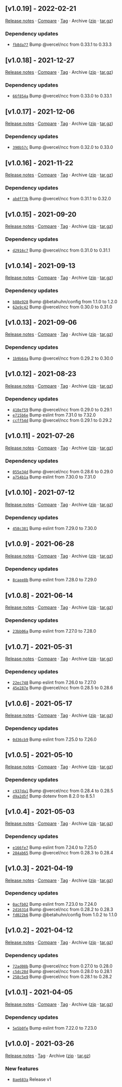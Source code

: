## [v1.0.19] - 2022-02-21

[Release notes](https://github.com/BetaHuhn/node-starter/releases/tag/v1.0.19) · [Compare](https://github.com/BetaHuhn/node-starter/compare/v1.0.18...v1.0.19) · [Tag](https://github.com/BetaHuhn/node-starter/tree/v1.0.19) · Archive ([zip](https://github.com/BetaHuhn/node-starter/archive/v1.0.19.zip) · [tar.gz](https://github.com/BetaHuhn/node-starter/archive/v1.0.19.tar.gz))

### Dependency updates

- [`fb8da77`](https://github.com/BetaHuhn/node-starter/commit/fb8da77)  Bump @vercel/ncc from 0.33.1 to 0.33.3

## [v1.0.18] - 2021-12-27

[Release notes](https://github.com/BetaHuhn/node-starter/releases/tag/v1.0.18) · [Compare](https://github.com/BetaHuhn/node-starter/compare/v1.0.17...v1.0.18) · [Tag](https://github.com/BetaHuhn/node-starter/tree/v1.0.18) · Archive ([zip](https://github.com/BetaHuhn/node-starter/archive/v1.0.18.zip) · [tar.gz](https://github.com/BetaHuhn/node-starter/archive/v1.0.18.tar.gz))

### Dependency updates

- [`66f854a`](https://github.com/BetaHuhn/node-starter/commit/66f854a)  Bump @vercel/ncc from 0.33.0 to 0.33.1

## [v1.0.17] - 2021-12-06

[Release notes](https://github.com/BetaHuhn/node-starter/releases/tag/v1.0.17) · [Compare](https://github.com/BetaHuhn/node-starter/compare/v1.0.16...v1.0.17) · [Tag](https://github.com/BetaHuhn/node-starter/tree/v1.0.17) · Archive ([zip](https://github.com/BetaHuhn/node-starter/archive/v1.0.17.zip) · [tar.gz](https://github.com/BetaHuhn/node-starter/archive/v1.0.17.tar.gz))

### Dependency updates

- [`390b57c`](https://github.com/BetaHuhn/node-starter/commit/390b57c)  Bump @vercel/ncc from 0.32.0 to 0.33.0

## [v1.0.16] - 2021-11-22

[Release notes](https://github.com/BetaHuhn/node-starter/releases/tag/v1.0.16) · [Compare](https://github.com/BetaHuhn/node-starter/compare/v1.0.15...v1.0.16) · [Tag](https://github.com/BetaHuhn/node-starter/tree/v1.0.16) · Archive ([zip](https://github.com/BetaHuhn/node-starter/archive/v1.0.16.zip) · [tar.gz](https://github.com/BetaHuhn/node-starter/archive/v1.0.16.tar.gz))

### Dependency updates

- [`abdff3b`](https://github.com/BetaHuhn/node-starter/commit/abdff3b)  Bump @vercel/ncc from 0.31.1 to 0.32.0

## [v1.0.15] - 2021-09-20

[Release notes](https://github.com/BetaHuhn/node-starter/releases/tag/v1.0.15) · [Compare](https://github.com/BetaHuhn/node-starter/compare/v1.0.14...v1.0.15) · [Tag](https://github.com/BetaHuhn/node-starter/tree/v1.0.15) · Archive ([zip](https://github.com/BetaHuhn/node-starter/archive/v1.0.15.zip) · [tar.gz](https://github.com/BetaHuhn/node-starter/archive/v1.0.15.tar.gz))

### Dependency updates

- [`d2916c7`](https://github.com/BetaHuhn/node-starter/commit/d2916c7)  Bump @vercel/ncc from 0.31.0 to 0.31.1

## [v1.0.14] - 2021-09-13

[Release notes](https://github.com/BetaHuhn/node-starter/releases/tag/v1.0.14) · [Compare](https://github.com/BetaHuhn/node-starter/compare/v1.0.13...v1.0.14) · [Tag](https://github.com/BetaHuhn/node-starter/tree/v1.0.14) · Archive ([zip](https://github.com/BetaHuhn/node-starter/archive/v1.0.14.zip) · [tar.gz](https://github.com/BetaHuhn/node-starter/archive/v1.0.14.tar.gz))

### Dependency updates

- [`b88e928`](https://github.com/BetaHuhn/node-starter/commit/b88e928)  Bump @betahuhn/config from 1.1.0 to 1.2.0
- [`62e9c42`](https://github.com/BetaHuhn/node-starter/commit/62e9c42)  Bump @vercel/ncc from 0.30.0 to 0.31.0

## [v1.0.13] - 2021-09-06

[Release notes](https://github.com/BetaHuhn/node-starter/releases/tag/v1.0.13) · [Compare](https://github.com/BetaHuhn/node-starter/compare/v1.0.12...v1.0.13) · [Tag](https://github.com/BetaHuhn/node-starter/tree/v1.0.13) · Archive ([zip](https://github.com/BetaHuhn/node-starter/archive/v1.0.13.zip) · [tar.gz](https://github.com/BetaHuhn/node-starter/archive/v1.0.13.tar.gz))

### Dependency updates

- [`1b9b64a`](https://github.com/BetaHuhn/node-starter/commit/1b9b64a)  Bump @vercel/ncc from 0.29.2 to 0.30.0

## [v1.0.12] - 2021-08-23

[Release notes](https://github.com/BetaHuhn/node-starter/releases/tag/v1.0.12) · [Compare](https://github.com/BetaHuhn/node-starter/compare/v1.0.11...v1.0.12) · [Tag](https://github.com/BetaHuhn/node-starter/tree/v1.0.12) · Archive ([zip](https://github.com/BetaHuhn/node-starter/archive/v1.0.12.zip) · [tar.gz](https://github.com/BetaHuhn/node-starter/archive/v1.0.12.tar.gz))

### Dependency updates

- [`410ef59`](https://github.com/BetaHuhn/node-starter/commit/410ef59)  Bump @vercel/ncc from 0.29.0 to 0.29.1
- [`e715b6e`](https://github.com/BetaHuhn/node-starter/commit/e715b6e)  Bump eslint from 7.31.0 to 7.32.0
- [`ccff54d`](https://github.com/BetaHuhn/node-starter/commit/ccff54d)  Bump @vercel/ncc from 0.29.1 to 0.29.2

## [v1.0.11] - 2021-07-26

[Release notes](https://github.com/BetaHuhn/node-starter/releases/tag/v1.0.11) · [Compare](https://github.com/BetaHuhn/node-starter/compare/v1.0.10...v1.0.11) · [Tag](https://github.com/BetaHuhn/node-starter/tree/v1.0.11) · Archive ([zip](https://github.com/BetaHuhn/node-starter/archive/v1.0.11.zip) · [tar.gz](https://github.com/BetaHuhn/node-starter/archive/v1.0.11.tar.gz))

### Dependency updates

- [`055e34d`](https://github.com/BetaHuhn/node-starter/commit/055e34d)  Bump @vercel/ncc from 0.28.6 to 0.29.0
- [`a754b1a`](https://github.com/BetaHuhn/node-starter/commit/a754b1a)  Bump eslint from 7.30.0 to 7.31.0

## [v1.0.10] - 2021-07-12

[Release notes](https://github.com/BetaHuhn/node-starter/releases/tag/v1.0.10) · [Compare](https://github.com/BetaHuhn/node-starter/compare/v1.0.9...v1.0.10) · [Tag](https://github.com/BetaHuhn/node-starter/tree/v1.0.10) · Archive ([zip](https://github.com/BetaHuhn/node-starter/archive/v1.0.10.zip) · [tar.gz](https://github.com/BetaHuhn/node-starter/archive/v1.0.10.tar.gz))

### Dependency updates

- [`458c381`](https://github.com/BetaHuhn/node-starter/commit/458c381)  Bump eslint from 7.29.0 to 7.30.0

## [v1.0.9] - 2021-06-28

[Release notes](https://github.com/BetaHuhn/node-starter/releases/tag/v1.0.9) · [Compare](https://github.com/BetaHuhn/node-starter/compare/v1.0.8...v1.0.9) · [Tag](https://github.com/BetaHuhn/node-starter/tree/v1.0.9) · Archive ([zip](https://github.com/BetaHuhn/node-starter/archive/v1.0.9.zip) · [tar.gz](https://github.com/BetaHuhn/node-starter/archive/v1.0.9.tar.gz))

### Dependency updates

- [`8caee8b`](https://github.com/BetaHuhn/node-starter/commit/8caee8b)  Bump eslint from 7.28.0 to 7.29.0

## [v1.0.8] - 2021-06-14

[Release notes](https://github.com/BetaHuhn/node-starter/releases/tag/v1.0.8) · [Compare](https://github.com/BetaHuhn/node-starter/compare/v1.0.7...v1.0.8) · [Tag](https://github.com/BetaHuhn/node-starter/tree/v1.0.8) · Archive ([zip](https://github.com/BetaHuhn/node-starter/archive/v1.0.8.zip) · [tar.gz](https://github.com/BetaHuhn/node-starter/archive/v1.0.8.tar.gz))

### Dependency updates

- [`23bb06a`](https://github.com/BetaHuhn/node-starter/commit/23bb06a)  Bump eslint from 7.27.0 to 7.28.0

## [v1.0.7] - 2021-05-31

[Release notes](https://github.com/BetaHuhn/node-starter/releases/tag/v1.0.7) · [Compare](https://github.com/BetaHuhn/node-starter/compare/v1.0.6...v1.0.7) · [Tag](https://github.com/BetaHuhn/node-starter/tree/v1.0.7) · Archive ([zip](https://github.com/BetaHuhn/node-starter/archive/v1.0.7.zip) · [tar.gz](https://github.com/BetaHuhn/node-starter/archive/v1.0.7.tar.gz))

### Dependency updates

- [`22ec748`](https://github.com/BetaHuhn/node-starter/commit/22ec748)  Bump eslint from 7.26.0 to 7.27.0
- [`45e287e`](https://github.com/BetaHuhn/node-starter/commit/45e287e)  Bump @vercel/ncc from 0.28.5 to 0.28.6

## [v1.0.6] - 2021-05-17

[Release notes](https://github.com/BetaHuhn/node-starter/releases/tag/v1.0.6) · [Compare](https://github.com/BetaHuhn/node-starter/compare/v1.0.5...v1.0.6) · [Tag](https://github.com/BetaHuhn/node-starter/tree/v1.0.6) · Archive ([zip](https://github.com/BetaHuhn/node-starter/archive/v1.0.6.zip) · [tar.gz](https://github.com/BetaHuhn/node-starter/archive/v1.0.6.tar.gz))

### Dependency updates

- [`0d36cb9`](https://github.com/BetaHuhn/node-starter/commit/0d36cb9)  Bump eslint from 7.25.0 to 7.26.0

## [v1.0.5] - 2021-05-10

[Release notes](https://github.com/BetaHuhn/node-starter/releases/tag/v1.0.5) · [Compare](https://github.com/BetaHuhn/node-starter/compare/v1.0.4...v1.0.5) · [Tag](https://github.com/BetaHuhn/node-starter/tree/v1.0.5) · Archive ([zip](https://github.com/BetaHuhn/node-starter/archive/v1.0.5.zip) · [tar.gz](https://github.com/BetaHuhn/node-starter/archive/v1.0.5.tar.gz))

### Dependency updates

- [`c937da1`](https://github.com/BetaHuhn/node-starter/commit/c937da1)  Bump @vercel/ncc from 0.28.4 to 0.28.5
- [`d9a2d5f`](https://github.com/BetaHuhn/node-starter/commit/d9a2d5f)  Bump dotenv from 8.2.0 to 8.5.1

## [v1.0.4] - 2021-05-03

[Release notes](https://github.com/BetaHuhn/node-starter/releases/tag/v1.0.4) · [Compare](https://github.com/BetaHuhn/node-starter/compare/v1.0.3...v1.0.4) · [Tag](https://github.com/BetaHuhn/node-starter/tree/v1.0.4) · Archive ([zip](https://github.com/BetaHuhn/node-starter/archive/v1.0.4.zip) · [tar.gz](https://github.com/BetaHuhn/node-starter/archive/v1.0.4.tar.gz))

### Dependency updates

- [`e166fe7`](https://github.com/BetaHuhn/node-starter/commit/e166fe7)  Bump eslint from 7.24.0 to 7.25.0
- [`284ab65`](https://github.com/BetaHuhn/node-starter/commit/284ab65)  Bump @vercel/ncc from 0.28.3 to 0.28.4

## [v1.0.3] - 2021-04-19

[Release notes](https://github.com/BetaHuhn/node-starter/releases/tag/v1.0.3) · [Compare](https://github.com/BetaHuhn/node-starter/compare/v1.0.2...v1.0.3) · [Tag](https://github.com/BetaHuhn/node-starter/tree/v1.0.3) · Archive ([zip](https://github.com/BetaHuhn/node-starter/archive/v1.0.3.zip) · [tar.gz](https://github.com/BetaHuhn/node-starter/archive/v1.0.3.tar.gz))

### Dependency updates

- [`0acfb02`](https://github.com/BetaHuhn/node-starter/commit/0acfb02)  Bump eslint from 7.23.0 to 7.24.0
- [`2d16314`](https://github.com/BetaHuhn/node-starter/commit/2d16314)  Bump @vercel/ncc from 0.28.2 to 0.28.3
- [`fd022b6`](https://github.com/BetaHuhn/node-starter/commit/fd022b6)  Bump @betahuhn/config from 1.0.2 to 1.1.0

## [v1.0.2] - 2021-04-12

[Release notes](https://github.com/BetaHuhn/node-starter/releases/tag/v1.0.2) · [Compare](https://github.com/BetaHuhn/node-starter/compare/v1.0.1...v1.0.2) · [Tag](https://github.com/BetaHuhn/node-starter/tree/v1.0.2) · Archive ([zip](https://github.com/BetaHuhn/node-starter/archive/v1.0.2.zip) · [tar.gz](https://github.com/BetaHuhn/node-starter/archive/v1.0.2.tar.gz))

### Dependency updates

- [`72ad08b`](https://github.com/BetaHuhn/node-starter/commit/72ad08b)  Bump @vercel/ncc from 0.27.0 to 0.28.0
- [`c5dc28d`](https://github.com/BetaHuhn/node-starter/commit/c5dc28d)  Bump @vercel/ncc from 0.28.0 to 0.28.1
- [`258c5e9`](https://github.com/BetaHuhn/node-starter/commit/258c5e9)  Bump @vercel/ncc from 0.28.1 to 0.28.2

## [v1.0.1] - 2021-04-05

[Release notes](https://github.com/BetaHuhn/node-starter/releases/tag/v1.0.1) · [Compare](https://github.com/BetaHuhn/node-starter/compare/v1.0.0...v1.0.1) · [Tag](https://github.com/BetaHuhn/node-starter/tree/v1.0.1) · Archive ([zip](https://github.com/BetaHuhn/node-starter/archive/v1.0.1.zip) · [tar.gz](https://github.com/BetaHuhn/node-starter/archive/v1.0.1.tar.gz))

### Dependency updates

- [`5e5b0fe`](https://github.com/BetaHuhn/node-starter/commit/5e5b0fe)  Bump eslint from 7.22.0 to 7.23.0

## [v1.0.0] - 2021-03-26

[Release notes](https://github.com/BetaHuhn/node-starter/releases/tag/v1.0.0) · [Tag](https://github.com/BetaHuhn/node-starter/tree/v1.0.0) · Archive ([zip](https://github.com/BetaHuhn/node-starter/archive/v1.0.0.zip) · [tar.gz](https://github.com/BetaHuhn/node-starter/archive/v1.0.0.tar.gz))

### New features

- [`8ae683a`](https://github.com/BetaHuhn/node-starter/commit/8ae683a)  Release v1
